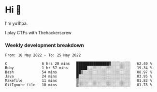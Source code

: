 # Hi 👋

I'm yu1hpa.

I play CTFs with Thehackerscrew

### Weekly development breakdown

<!--START_SECTION:waka-->

```text
From: 18 May 2022 - To: 25 May 2022

C                6 hrs 20 mins   ███████████████▓░░░░░░░░░   62.40 %
Ruby             1 hr 57 mins    █████░░░░░░░░░░░░░░░░░░░░   19.34 %
Bash             54 mins         ██▒░░░░░░░░░░░░░░░░░░░░░░   08.97 %
Java             24 mins         █░░░░░░░░░░░░░░░░░░░░░░░░   03.95 %
Makefile         11 mins         ▒░░░░░░░░░░░░░░░░░░░░░░░░   01.82 %
GitIgnore file   10 mins         ▒░░░░░░░░░░░░░░░░░░░░░░░░   01.78 %
```

<!--END_SECTION:waka-->

